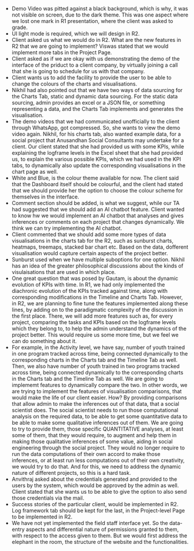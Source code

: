 - Demo Video was pitted against a black background, which is why, it was not visible on screen, due to the dark theme. This was one aspect where we lost one mark in R1 presentation, where the client was asked to grade.
- UI light mode is required, which we will design in R2.
- Client asked us what we would do in R2. What are the new features in R2 that we are going to implement? Viswas stated that we would implement more tabs in the Project Page.
- Client asked as if we are okay with us demonstrating the demo of the interface of the priduct to a client company, by virtually joining a call that she is going to schedule for us with that company.
- Client wants us to add the facility to provide the user to be able to change the colours of the charts and visualisations.
- Nikhil had also pointed out that we have two ways of data sourcing for the Charts Tab, static and dynamic data sourcing. For the static data sourcing, admin provides an excel or a JSON file, or something representing a data, and the Charts Tab implements and generates the visualisation.
- The demo videos that we had communicated unofficially to the client through WhatsApp, got compressed. So, she wants to view the demo video again. Nikhil, for his charts tab, also wanted example data, for a social project that Anusandhan Social Consultants may undertake for a client. Our client stated that she had provided us with some KPIs, while explaining the logframe levels in the Excel sheet that she had provided us, to explain the various possible KPIs, which we had used in the KPI tabs, to dynamically also update the corresponding visualisations in the chart page as well.
- White and Blue, is the colour theme available for now. The client said that the Dashboard itself should be colourful, and the client had stated that we should provide her the option to choose the colour scheme for themselves in the interface.
- Comment section should be added, is what we suggest, while our TA had suggested that we should add an AI chatbot feature. Client wanted to know hw we would implement an AI chatbot that analyses and gives inferences or comments on each project that changes dynamically. We think we can try implementing the AI chatbot.
- Client commented that we should add some more types of data visualisations in the charts tab for the R2, such as sunburst charts, heatmaps, treemaps, stacked bar chart etc. Based on the data, dofferent visualisation would capture certain aspects of the project better.
- Sunburst used when we have multiple suboptions for one option. Nikhil has an idea of the greater philosophical discussions about the kinds of visulaisations that are used in which place.
- One great question that was posed by Gautam, is about the dynamic evolution of KPIs with time. In R1, we had only implemented the diachronic evolution of the KPIs tracked against time, along with corresponding modifications in the Timeline and Charts Tab. However, in R2, we are planning to fine tune the features implemented along these lines, by adding on to the paradigmatic complexity of the discussion in the first place. There, we will add more features such as, for every project, comparing the tasks and KPIs based on the logframe levels which they belong to, to help the admin understand the dynamics of the project better. This would require us some more time, but we feel we can do something about it.
- For example, in the Activity level, we have say, number of youth trained in one program tracked across time, being connected dynamically to the corresponding charts in the Charts tab and the Timeline Tab as well. Then, we also have number of youth trained in two programs tracked across time, being connected dynamically to the corresponding charts in the Charts tab and the Timeline Tab as well. We are going to implememt features to dynamically compare the two. In other words, we are trying to implement the features of visualisation comparisons, that would make the life of our client easier. How? By providing comparisons that allow admin to make the inferences out of that data, that a social scientist does. The social scientist needs to run those computational analysis on the required data, to be able to get some quantitative data to be able to make some qualitative inferences out of them. We are going to try to provide them, those specific QUANTITATIVE analyses, at least some of them, that they would require, to augment and help them in making those qualitative inferences of some value, aiding in social engineering through the social project. They would no longer require to run the data computations of their own accord to make those inferences, or at least run less computations out of their own creativity, we would try to do that. And for this, we need to address the dynamic nature of different projects, so this is a hard task.
- Anvithraj asked about the credentials generated and provided to the users by the system, which would be approved by the admin as well. Client stated that she wants us to be able to give the option to also send those credentials via the mail.
- Success stories of the particular client, would be implemented in R2. Log framework tab should be kept for the last, in the Project-level Page to be implemented in R2.
- We have not yet implemented the field staff interface yet. So the data-entry aspects and differential nature of permissions granted to them, with respect to the access given to them. But we would first address the elephant in the room, the structure of the website and the functionalities.